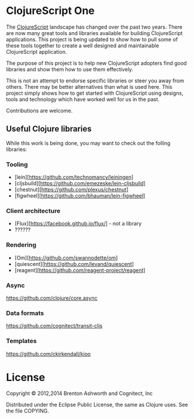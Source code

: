 # ClojureScript One

The [ClojureScript][] landscape has changed over the past two
years. There are now many great tools and libraries available for
building ClojureScript applications. This project is being updated to
show how to pull some of these tools together to create a well
designed and maintainable ClojureScript application.

The purpose of this project is to help new ClojureScript adopters find
good libraries and show them how to use them effectively.

This is not an attempt to endorse specific libraries or steer you away
from others. There may be better alternatives than what is used
here. This project simply shows how to get started with ClojureScript
using designs, tools and technology which have worked well for us in
the past.

Contributions are welcome.


## Useful Clojure libraries

While this work is being done, you may want to check out the folling libraries:


### Tooling

* [lein][https://github.com/technomancy/leiningen]
* [cljsbuild][https://github.com/emezeske/lein-cljsbuild]
* [chestnut][https://github.com/plexus/chestnut]
* [figwheel][https://github.com/bhauman/lein-figwheel]


### Client architecture

* [Flux][https://facebook.github.io/flux/] - not a library
* ??????


### Rendering

* [Om][https://github.com/swannodette/om]
* [quiescent][https://github.com/levand/quiescent]
* [reagent][https://github.com/reagent-project/reagent]


### Async

https://github.com/clojure/core.async


### Data formats

https://github.com/cognitect/transit-cljs


### Templates

https://github.com/ckirkendall/kioo


# License

Copyright © 2012,2014 Brenton Ashworth and Cognitect, Inc

Distributed under the Eclipse Public License, the same as Clojure uses. See the file COPYING.

[ClojureScript]: https://github.com/clojure/clojurescript
[lein]: https://github.com/technomancy/leiningen
[wiki]: https://github.com/brentonashworth/one/wiki
[website]: http://clojurescriptone.com
[issues]: https://github.com/brentonashworth/one/issues
